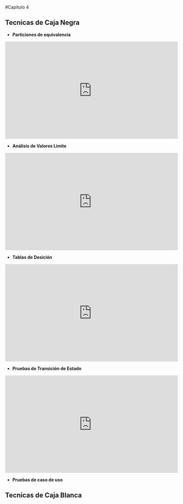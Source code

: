#Capitulo 4

## Tecnicas de Caja Negra

* **Particiones de equivalencia**

<iframe width="560" height="315" src="https://www.youtube.com/embed/Uo2xvx7zhwo" frameborder="0" allowfullscreen></iframe>

* **Análisis de Valores Limite**

<iframe width="560" height="315" src="https://www.youtube.com/embed/7FMFXLmu-sw" frameborder="0" allowfullscreen></iframe>

* **Tablas de Desición**

<iframe width="560" height="315" src="https://www.youtube.com/embed/6g9cYF0_J7Q" frameborder="0" allowfullscreen></iframe>

* **Pruebas de Transición de Estado**

<iframe width="560" height="315" src="https://www.youtube.com/embed/98LWGvhVSpE" frameborder="0" allowfullscreen></iframe>

* **Pruebas de caso de uso**

## Tecnicas de Caja Blanca